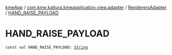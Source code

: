 [kmeApp](../../index.md) / [com.kme.kaltura.kmeapplication.view.adapter](../index.md) / [RenderersAdapter](index.md) / [HAND_RAISE_PAYLOAD](./-h-a-n-d_-r-a-i-s-e_-p-a-y-l-o-a-d.md)

# HAND_RAISE_PAYLOAD

`const val HAND_RAISE_PAYLOAD: `[`String`](https://kotlinlang.org/api/latest/jvm/stdlib/kotlin/-string/index.html)